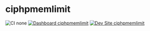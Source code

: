 # ciphpmemlimit

![CI none](https://img.shields.io/badge/ci-none-orange.svg)
[![Dashboard ciphpmemlimit](https://img.shields.io/badge/dashboard-ciphpmemlimit-yellow.svg)](https://dashboard.pantheon.io/sites/1be03d03-0d6e-4e86-b790-fd180780c3cb#dev/code)
[![Dev Site ciphpmemlimit](https://img.shields.io/badge/site-ciphpmemlimit-blue.svg)](http://dev-ciphpmemlimit.pantheonsite.io/)